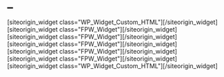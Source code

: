 # _
<div id="pl-74" class="panel-layout" ><div id="pg-74-0" class="panel-grid panel-no-style" data-style="{&quot;background_image_attachment&quot;:false,&quot;background_display&quot;:&quot;tile&quot;,&quot;cell_alignment&quot;:&quot;flex-start&quot;}" data-ratio="1" data-ratio-direction="right" ><div id="pgc-74-0-0" class="panel-grid-cell" data-weight="1" ><div id="panel-74-0-0-0" class="so-panel widget widget_custom_html panel-first-child panel-last-child" data-index="0" data-style="{&quot;background_image_attachment&quot;:false,&quot;background_display&quot;:&quot;tile&quot;}" >[siteorigin_widget class="WP_Widget_Custom_HTML"]<input type="hidden" value="{&quot;instance&quot;:{&quot;title&quot;:&quot;&quot;,&quot;content&quot;:&quot;&lt;h2&gt;\\n\\tProjects\\n&lt;\\/h2&gt;&quot;},&quot;args&quot;:{&quot;before_widget&quot;:&quot;&lt;div id=\\&quot;panel-74-0-0-0\\&quot; class=\\&quot;so-panel widget widget_custom_html panel-first-child panel-last-child\\&quot; data-index=\\&quot;0\\&quot; data-style=\\&quot;{&amp;quot;background_image_attachment&amp;quot;:false,&amp;quot;background_display&amp;quot;:&amp;quot;tile&amp;quot;}\\&quot; &gt;&quot;,&quot;after_widget&quot;:&quot;&lt;\\/div&gt;&quot;,&quot;before_title&quot;:&quot;&lt;h3 class=\\&quot;widget-title\\&quot;&gt;&quot;,&quot;after_title&quot;:&quot;&lt;\\/h3&gt;&quot;,&quot;widget_id&quot;:&quot;widget-0-0-0&quot;}}" />[/siteorigin_widget]</div></div></div><div id="pg-74-1" class="panel-grid panel-no-style" data-style="{&quot;background_image_attachment&quot;:false,&quot;background_display&quot;:&quot;tile&quot;,&quot;cell_alignment&quot;:&quot;flex-start&quot;}" data-ratio="1" data-ratio-direction="right" ><div id="pgc-74-1-0" class="panel-grid-cell" data-weight="0.33333333333333" ><div id="panel-74-1-0-0" class="so-panel widget widget_fpw_widget panel-first-child panel-last-child" data-index="1" data-style="{&quot;background_image_attachment&quot;:false,&quot;background_display&quot;:&quot;tile&quot;}" >[siteorigin_widget class="FPW_Widget"]<input type="hidden" value="{&quot;instance&quot;:{&quot;title&quot;:&quot;PFoE&quot;,&quot;featured_page_id&quot;:125,&quot;layout&quot;:&quot;big&quot;,&quot;fpw_advanced&quot;:&quot;&quot;,&quot;show_title&quot;:false,&quot;show_image&quot;:true,&quot;show_excerpt&quot;:true,&quot;show_read_more&quot;:false},&quot;args&quot;:{&quot;before_widget&quot;:&quot;&lt;div id=\\&quot;panel-74-1-0-0\\&quot; class=\\&quot;so-panel widget widget_fpw_widget panel-first-child panel-last-child\\&quot; data-index=\\&quot;1\\&quot; data-style=\\&quot;{&amp;quot;background_image_attachment&amp;quot;:false,&amp;quot;background_display&amp;quot;:&amp;quot;tile&amp;quot;}\\&quot; &gt;&quot;,&quot;after_widget&quot;:&quot;&lt;\\/div&gt;&quot;,&quot;before_title&quot;:&quot;&lt;h3 class=\\&quot;widget-title\\&quot;&gt;&quot;,&quot;after_title&quot;:&quot;&lt;\\/h3&gt;&quot;,&quot;widget_id&quot;:&quot;widget-1-0-0&quot;}}" />[/siteorigin_widget]</div></div><div id="pgc-74-1-1" class="panel-grid-cell" data-weight="0.33333333333333" ><div id="panel-74-1-1-0" class="so-panel widget widget_fpw_widget panel-first-child panel-last-child" data-index="2" data-style="{&quot;background_image_attachment&quot;:false,&quot;background_display&quot;:&quot;tile&quot;}" >[siteorigin_widget class="FPW_Widget"]<input type="hidden" value="{&quot;instance&quot;:{&quot;title&quot;:&quot;Code and Docs for Raspberry Pi Mouse&quot;,&quot;featured_page_id&quot;:20,&quot;layout&quot;:&quot;big&quot;,&quot;fpw_advanced&quot;:&quot;&quot;,&quot;show_title&quot;:false,&quot;show_image&quot;:true,&quot;show_excerpt&quot;:true,&quot;show_read_more&quot;:false},&quot;args&quot;:{&quot;before_widget&quot;:&quot;&lt;div id=\\&quot;panel-74-1-1-0\\&quot; class=\\&quot;so-panel widget widget_fpw_widget panel-first-child panel-last-child\\&quot; data-index=\\&quot;2\\&quot; data-style=\\&quot;{&amp;quot;background_image_attachment&amp;quot;:false,&amp;quot;background_display&amp;quot;:&amp;quot;tile&amp;quot;}\\&quot; &gt;&quot;,&quot;after_widget&quot;:&quot;&lt;\\/div&gt;&quot;,&quot;before_title&quot;:&quot;&lt;h3 class=\\&quot;widget-title\\&quot;&gt;&quot;,&quot;after_title&quot;:&quot;&lt;\\/h3&gt;&quot;,&quot;widget_id&quot;:&quot;widget-1-1-0&quot;}}" />[/siteorigin_widget]</div></div><div id="pgc-74-1-2" class="panel-grid-cell" data-weight="0.33333333333333" ><div id="panel-74-1-2-0" class="so-panel widget widget_fpw_widget panel-first-child panel-last-child" data-index="3" data-style="{&quot;background_image_attachment&quot;:false,&quot;background_display&quot;:&quot;tile&quot;}" >[siteorigin_widget class="FPW_Widget"]<input type="hidden" value="{&quot;instance&quot;:{&quot;title&quot;:&quot;Collaborations&quot;,&quot;featured_page_id&quot;:150,&quot;layout&quot;:&quot;big&quot;,&quot;fpw_advanced&quot;:&quot;&quot;,&quot;show_title&quot;:false,&quot;show_image&quot;:true,&quot;show_excerpt&quot;:true,&quot;show_read_more&quot;:false},&quot;args&quot;:{&quot;before_widget&quot;:&quot;&lt;div id=\\&quot;panel-74-1-2-0\\&quot; class=\\&quot;so-panel widget widget_fpw_widget panel-first-child panel-last-child\\&quot; data-index=\\&quot;3\\&quot; data-style=\\&quot;{&amp;quot;background_image_attachment&amp;quot;:false,&amp;quot;background_display&amp;quot;:&amp;quot;tile&amp;quot;}\\&quot; &gt;&quot;,&quot;after_widget&quot;:&quot;&lt;\\/div&gt;&quot;,&quot;before_title&quot;:&quot;&lt;h3 class=\\&quot;widget-title\\&quot;&gt;&quot;,&quot;after_title&quot;:&quot;&lt;\\/h3&gt;&quot;,&quot;widget_id&quot;:&quot;widget-1-2-0&quot;}}" />[/siteorigin_widget]</div></div></div><div id="pg-74-2" class="panel-grid panel-no-style" data-style="{&quot;background_image_attachment&quot;:false,&quot;background_display&quot;:&quot;tile&quot;,&quot;cell_alignment&quot;:&quot;flex-start&quot;}" data-ratio="1" data-ratio-direction="right" ><div id="pgc-74-2-0" class="panel-grid-cell" data-weight="0.33333333333333" ><div id="panel-74-2-0-0" class="so-panel widget widget_fpw_widget panel-first-child panel-last-child" data-index="4" data-style="{&quot;background_image_attachment&quot;:false,&quot;background_display&quot;:&quot;tile&quot;}" >[siteorigin_widget class="FPW_Widget"]<input type="hidden" value="{&quot;instance&quot;:{&quot;title&quot;:&quot;Students&#039; Work&quot;,&quot;featured_page_id&quot;:205,&quot;layout&quot;:&quot;big&quot;,&quot;fpw_advanced&quot;:&quot;&quot;,&quot;show_title&quot;:false,&quot;show_image&quot;:true,&quot;show_excerpt&quot;:true,&quot;show_read_more&quot;:false},&quot;args&quot;:{&quot;before_widget&quot;:&quot;&lt;div id=\\&quot;panel-74-2-0-0\\&quot; class=\\&quot;so-panel widget widget_fpw_widget panel-first-child panel-last-child\\&quot; data-index=\\&quot;4\\&quot; data-style=\\&quot;{&amp;quot;background_image_attachment&amp;quot;:false,&amp;quot;background_display&amp;quot;:&amp;quot;tile&amp;quot;}\\&quot; &gt;&quot;,&quot;after_widget&quot;:&quot;&lt;\\/div&gt;&quot;,&quot;before_title&quot;:&quot;&lt;h3 class=\\&quot;widget-title\\&quot;&gt;&quot;,&quot;after_title&quot;:&quot;&lt;\\/h3&gt;&quot;,&quot;widget_id&quot;:&quot;widget-2-0-0&quot;}}" />[/siteorigin_widget]</div></div><div id="pgc-74-2-1" class="panel-grid-cell panel-grid-cell-mobile-last" data-weight="0.33333333333333" ><div id="panel-74-2-1-0" class="so-panel widget widget_fpw_widget panel-first-child panel-last-child" data-index="5" data-style="{&quot;background_image_attachment&quot;:false,&quot;background_display&quot;:&quot;tile&quot;}" >[siteorigin_widget class="FPW_Widget"]<input type="hidden" value="{&quot;instance&quot;:{&quot;title&quot;:&quot;Publication list&quot;,&quot;featured_page_id&quot;:32,&quot;layout&quot;:&quot;big&quot;,&quot;fpw_advanced&quot;:&quot;&quot;,&quot;show_title&quot;:false,&quot;show_image&quot;:true,&quot;show_excerpt&quot;:true,&quot;show_read_more&quot;:false},&quot;args&quot;:{&quot;before_widget&quot;:&quot;&lt;div id=\\&quot;panel-74-2-1-0\\&quot; class=\\&quot;so-panel widget widget_fpw_widget panel-first-child panel-last-child\\&quot; data-index=\\&quot;5\\&quot; data-style=\\&quot;{&amp;quot;background_image_attachment&amp;quot;:false,&amp;quot;background_display&amp;quot;:&amp;quot;tile&amp;quot;}\\&quot; &gt;&quot;,&quot;after_widget&quot;:&quot;&lt;\\/div&gt;&quot;,&quot;before_title&quot;:&quot;&lt;h3 class=\\&quot;widget-title\\&quot;&gt;&quot;,&quot;after_title&quot;:&quot;&lt;\\/h3&gt;&quot;,&quot;widget_id&quot;:&quot;widget-2-1-0&quot;}}" />[/siteorigin_widget]</div></div><div id="pgc-74-2-2" class="panel-grid-cell panel-grid-cell-empty" data-weight="0.33333333333333" ></div></div><div id="pg-74-3" class="panel-grid panel-no-style" data-style="{&quot;background_image_attachment&quot;:false,&quot;background_display&quot;:&quot;tile&quot;,&quot;cell_alignment&quot;:&quot;flex-start&quot;}" data-ratio="1" data-ratio-direction="right" ><div id="pgc-74-3-0" class="panel-grid-cell" data-weight="1" ><div id="panel-74-3-0-0" class="so-panel widget widget_custom_html panel-first-child panel-last-child" data-index="6" data-style="{&quot;background_image_attachment&quot;:false,&quot;background_display&quot;:&quot;tile&quot;}" >[siteorigin_widget class="WP_Widget_Custom_HTML"]<input type="hidden" value="{&quot;instance&quot;:{&quot;title&quot;:&quot;&quot;,&quot;content&quot;:&quot;&lt;h2&gt;from Twitter&lt;\\/h2&gt;\\n\\n&lt;a class=\\&quot;twitter-grid\\&quot; href=\\&quot;https:\\/\\/twitter.com\\/ryuichiueda\\/timelines\\/1033326028112809989?ref_src=twsrc%5Etfw\\&quot;&gt;laboeng&lt;\\/a&gt; &lt;script async src=\\&quot;https:\\/\\/platform.twitter.com\\/widgets.js\\&quot; charset=\\&quot;utf-8\\&quot;&gt;&lt;\\/script&gt;&quot;},&quot;args&quot;:{&quot;before_widget&quot;:&quot;&lt;div id=\\&quot;panel-74-3-0-0\\&quot; class=\\&quot;so-panel widget widget_custom_html panel-first-child panel-last-child\\&quot; data-index=\\&quot;6\\&quot; data-style=\\&quot;{&amp;quot;background_image_attachment&amp;quot;:false,&amp;quot;background_display&amp;quot;:&amp;quot;tile&amp;quot;}\\&quot; &gt;&quot;,&quot;after_widget&quot;:&quot;&lt;\\/div&gt;&quot;,&quot;before_title&quot;:&quot;&lt;h3 class=\\&quot;widget-title\\&quot;&gt;&quot;,&quot;after_title&quot;:&quot;&lt;\\/h3&gt;&quot;,&quot;widget_id&quot;:&quot;widget-3-0-0&quot;}}" />[/siteorigin_widget]</div></div></div></div>
